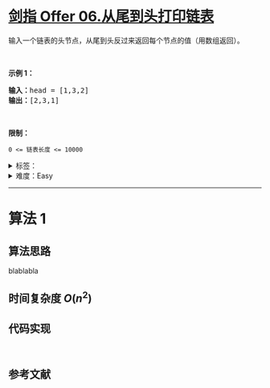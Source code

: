 # [剑指 Offer 06.从尾到头打印链表](https://leetcode.cn/problems/cong-wei-dao-tou-da-yin-lian-biao-lcof/)

<p>输入一个链表的头节点，从尾到头反过来返回每个节点的值（用数组返回）。</p>

<p>&nbsp;</p>

<p><strong>示例 1：</strong></p>

<pre><strong>输入：</strong>head = [1,3,2]
<strong>输出：</strong>[2,3,1]</pre>

<p>&nbsp;</p>

<p><strong>限制：</strong></p>

<p><code>0 &lt;= 链表长度 &lt;= 10000</code></p>

<details>
<summary>标签：</summary>
['栈', '递归', '链表', '双指针']
</details>

<details>
<summary>难度：Easy</summary>
喜欢：328
</details>

---

# 算法 1

## 算法思路

blablabla

## 时间复杂度 $O(n^2)$

## 代码实现

```cpp []

```

```java []

```

## 参考文献

